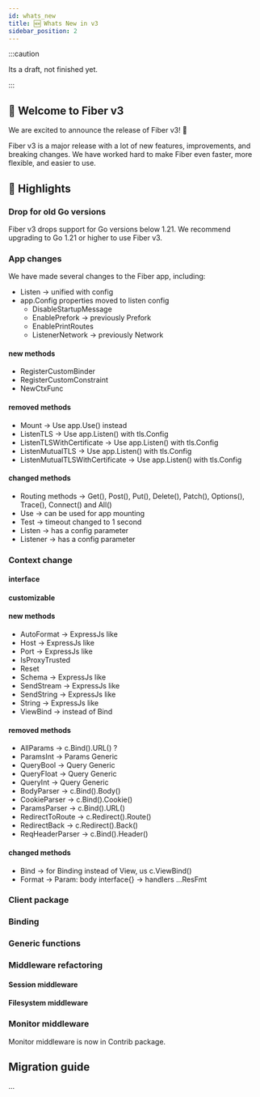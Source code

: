 ```yaml
---
id: whats_new
title: 🆕 Whats New in v3
sidebar_position: 2
---
```


:::caution

Its a draft, not finished yet.

:::

[//]: # (https://github.com/gofiber/fiber/releases/tag/v3.0.0-beta.2)

## 🎉 Welcome to Fiber v3

We are excited to announce the release of Fiber v3! 🚀

Fiber v3 is a major release with a lot of new features, improvements, and breaking changes. We have worked hard to make Fiber even faster, more flexible, and easier to use.

## 🚀 Highlights

### Drop for old Go versions

Fiber v3 drops support for Go versions below 1.21. We recommend upgrading to Go 1.21 or higher to use Fiber v3.

### App changes

We have made several changes to the Fiber app, including:

* Listen -> unified with config
* app.Config properties moved to listen config
  * DisableStartupMessage
  * EnablePrefork -> previously Prefork
  * EnablePrintRoutes
  * ListenerNetwork -> previously Network

#### new methods

* RegisterCustomBinder
* RegisterCustomConstraint
* NewCtxFunc

#### removed methods

* Mount -> Use app.Use() instead
* ListenTLS -> Use app.Listen() with tls.Config
* ListenTLSWithCertificate -> Use app.Listen() with tls.Config
* ListenMutualTLS -> Use app.Listen() with tls.Config
* ListenMutualTLSWithCertificate -> Use app.Listen() with tls.Config

#### changed methods

* Routing methods -> Get(), Post(), Put(), Delete(), Patch(), Options(), Trace(), Connect() and All()
* Use -> can be used for app mounting
* Test -> timeout changed to 1 second
* Listen -> has a config parameter
* Listener -> has a config parameter

### Context change
#### interface 
#### customizable

#### new methods

* AutoFormat -> ExpressJs like
* Host -> ExpressJs like
* Port -> ExpressJs like
* IsProxyTrusted
* Reset
* Schema -> ExpressJs like
* SendStream -> ExpressJs like
* SendString -> ExpressJs like
* String -> ExpressJs like
* ViewBind -> instead of Bind

#### removed methods

* AllParams -> c.Bind().URL() ?
* ParamsInt -> Params Generic
* QueryBool -> Query Generic
* QueryFloat -> Query Generic
* QueryInt -> Query Generic
* BodyParser -> c.Bind().Body()
* CookieParser -> c.Bind().Cookie()
* ParamsParser -> c.Bind().URL()
* RedirectToRoute -> c.Redirect().Route()
* RedirectBack -> c.Redirect().Back()
* ReqHeaderParser -> c.Bind().Header()

#### changed methods

* Bind -> for Binding instead of View, us c.ViewBind()
* Format -> Param: body interface{} -> handlers ...ResFmt

### Client package


### Binding
### Generic functions

### Middleware refactoring
#### Session middleware
#### Filesystem middleware
### Monitor middleware

Monitor middleware is now in Contrib package.

## Migration guide
...
